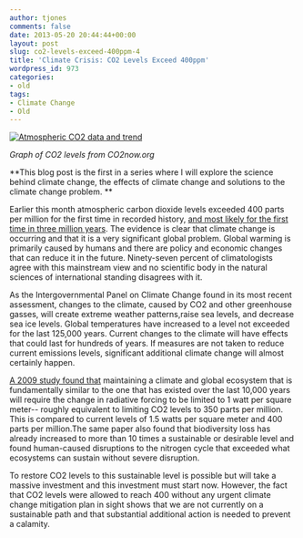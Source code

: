```yaml
---
author: tjones
comments: false
date: 2013-05-20 20:44:44+00:00
layout: post
slug: co2-levels-exceed-400ppm-4
title: 'Climate Crisis: CO2 Levels Exceed 400ppm'
wordpress_id: 973
categories:
- old
tags:
- Climate Change
- Old
---
```


 

[ ![Atmospheric CO2 data and trend](http://actionwidgets.org/en/e/co2-m/600-keeling.png)](http://co2now.org/)  
 



_Graph of CO2 levels from CO2now.org_





**This blog post is the first in a series where I will explore the science behind climate change, the effects of climate change and solutions to the climate change problem.  **





Earlier this month atmospheric carbon dioxide levels exceeded 400 parts per million for the first time in recorded history, [ and most likely for the first time in three million years](http://www.skepticalscience.com/pliocene-snapshot.html). The evidence is clear that climate change is occurring and that it is a very significant global problem. Global warming is primarily caused by humans and there are policy and economic changes that can reduce it in the future. Ninety-seven percent of climatologists agree with this mainstream view and no scientific body in the natural sciences of international standing disagrees with it.

 



As the Intergovernmental Panel on Climate Change found in its most recent assessment, changes to the climate, caused by CO2 and other greenhouse gasses, will create extreme weather patterns,raise sea levels, and decrease sea ice levels. Global temperatures have increased to a level not exceeded for the last 125,000 years. Current changes to the climate will have effects that could last for hundreds of years. If measures are not taken to reduce current emissions levels, significant additional climate change will almost certainly happen.

 



[A 2009 study found that](http://www.ecologyandsociety.org/vol14/iss2/art32/main.html) maintaining a climate and global ecosystem that is fundamentally similar to the one that has existed over the last 10,000 years will require the change in radiative forcing to be limited to 1 watt per square meter-- roughly equivalent to limiting CO2 levels to 350 parts per million. This is compared to current levels of 1.5 watts per square meter and 400 parts per million.The same paper also found that biodiversity loss has already increased to more than 10 times a sustainable or desirable level and found human-caused disruptions to the nitrogen cycle that exceeded what ecosystems can sustain without severe disruption.

 



To restore CO2 levels to this sustainable level is possible but will take a massive investment and this investment must start now. However, the fact that CO2 levels were allowed to reach 400 without any urgent climate change mitigation plan in sight shows that we are not currently on a sustainable path and that substantial additional action is needed to prevent a calamity.
